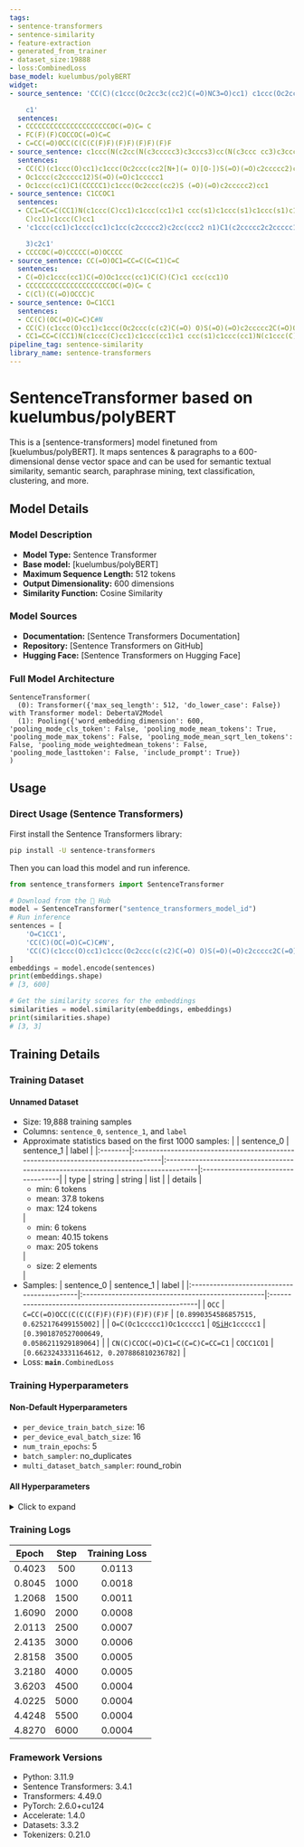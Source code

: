 ```yaml
---
tags:
- sentence-transformers
- sentence-similarity
- feature-extraction
- generated_from_trainer
- dataset_size:19888
- loss:CombinedLoss
base_model: kuelumbus/polyBERT
widget:
- source_sentence: 'CC(C)(c1ccc(Oc2cc3c(cc2)C(=O)NC3=O)cc1) c1ccc(Oc2cc3c(cc2)C(=O)N(C3=O)c2ccccc2)c

    c1'
  sentences:
  - CCCCCCCCCCCCCCCCCCCCCOC(=O)C= C
  - FC(F)(F)COCCOC(=O)C=C
  - C=CC(=O)OCC(C(C(C(F)F)(F)F)(F)F)(F)F
- source_sentence: c1ccc(N(c2cc(N(c3ccccc3)c3cccs3)cc(N(c3ccc cc3)c3cccs3)c2)c2cccs2)cc1
  sentences:
  - CC(C)(c1ccc(O)cc1)c1ccc(Oc2ccc(cc2[N+](= O)[O-])S(=O)(=O)c2ccccc2)cc1
  - Oc1ccc(c2ccccc12)S(=O)(=O)c1ccccc1
  - Oc1ccc(cc1)C1(CCCCC1)c1ccc(Oc2ccc(cc2)S (=O)(=O)c2ccccc2)cc1
- source_sentence: C1CCOC1
  sentences:
  - CC1=CC=C(CC1)N(c1ccc(C)cc1)c1ccc(cc1)c1 ccc(s1)c1ccc(s1)c1ccc(s1)c1ccc(cc1)N(c1ccc(
    C)cc1)c1ccc(C)cc1
  - 'c1ccc(cc1)c1ccc(cc1)c1cc(c2ccccc2)c2cc(ccc2 n1)C1(c2ccccc2c2ccccc12)c1ccc2nccc(c3ccccc

    3)c2c1'
  - CCCCOC(=O)CCCCC(=O)OCCCC
- source_sentence: CC(=O)OC1=CC=C(C=C1)C=C
  sentences:
  - C(=O)c1ccc(cc1)C(=O)Oc1ccc(cc1)C(C)(C)c1 ccc(cc1)O
  - CCCCCCCCCCCCCCCCCCCCCOC(=O)C= C
  - C(Cl)(C(=O)OCCC)C
- source_sentence: O=C1CC1
  sentences:
  - CC(C)(OC(=O)C=C)C#N
  - CC(C)(c1ccc(O)cc1)c1ccc(Oc2ccc(c(c2)C(=O) O)S(=O)(=O)c2ccccc2C(=O)O)cc1
  - CC1=CC=C(CC1)N(c1ccc(C)cc1)c1ccc(cc1)c1 ccc(s1)c1ccc(cc1)N(c1ccc(C)cc1)c1ccc(C)cc1
pipeline_tag: sentence-similarity
library_name: sentence-transformers
---
```


# SentenceTransformer based on kuelumbus/polyBERT

This is a [sentence-transformers] model finetuned from [kuelumbus/polyBERT]. It maps sentences & paragraphs to a 600-dimensional dense vector space and can be used for semantic textual similarity, semantic search, paraphrase mining, text classification, clustering, and more.

## Model Details

### Model Description
- **Model Type:** Sentence Transformer
- **Base model:** [kuelumbus/polyBERT] <!-- at revision deaa98fb65a7bdfb537457d42f43bd468963f695 -->
- **Maximum Sequence Length:** 512 tokens
- **Output Dimensionality:** 600 dimensions
- **Similarity Function:** Cosine Similarity
<!-- - **Training Dataset:** Unknown -->
<!-- - **Language:** Unknown -->
<!-- - **License:** Unknown -->

### Model Sources

- **Documentation:** [Sentence Transformers Documentation]
- **Repository:** [Sentence Transformers on GitHub]
- **Hugging Face:** [Sentence Transformers on Hugging Face]

### Full Model Architecture

```
SentenceTransformer(
  (0): Transformer({'max_seq_length': 512, 'do_lower_case': False}) with Transformer model: DebertaV2Model 
  (1): Pooling({'word_embedding_dimension': 600, 'pooling_mode_cls_token': False, 'pooling_mode_mean_tokens': True, 'pooling_mode_max_tokens': False, 'pooling_mode_mean_sqrt_len_tokens': False, 'pooling_mode_weightedmean_tokens': False, 'pooling_mode_lasttoken': False, 'include_prompt': True})
)
```

## Usage

### Direct Usage (Sentence Transformers)

First install the Sentence Transformers library:

```bash
pip install -U sentence-transformers
```

Then you can load this model and run inference.
```python
from sentence_transformers import SentenceTransformer

# Download from the 🤗 Hub
model = SentenceTransformer("sentence_transformers_model_id")
# Run inference
sentences = [
    'O=C1CC1',
    'CC(C)(OC(=O)C=C)C#N',
    'CC(C)(c1ccc(O)cc1)c1ccc(Oc2ccc(c(c2)C(=O) O)S(=O)(=O)c2ccccc2C(=O)O)cc1',
]
embeddings = model.encode(sentences)
print(embeddings.shape)
# [3, 600]

# Get the similarity scores for the embeddings
similarities = model.similarity(embeddings, embeddings)
print(similarities.shape)
# [3, 3]
```

<!--
### Direct Usage (Transformers)

<details><summary>Click to see the direct usage in Transformers</summary>

</details>
-->

<!--
### Downstream Usage (Sentence Transformers)

You can finetune this model on your own dataset.

<details><summary>Click to expand</summary>

</details>
-->

<!--
### Out-of-Scope Use

*List how the model may foreseeably be misused and address what users ought not to do with the model.*
-->

<!--
## Bias, Risks and Limitations

*What are the known or foreseeable issues stemming from this model? You could also flag here known failure cases or weaknesses of the model.*
-->

<!--
### Recommendations

*What are recommendations with respect to the foreseeable issues? For example, filtering explicit content.*
-->

## Training Details

### Training Dataset

#### Unnamed Dataset

* Size: 19,888 training samples
* Columns: <code>sentence_0</code>, <code>sentence_1</code>, and <code>label</code>
* Approximate statistics based on the first 1000 samples:
  |         | sentence_0                                                                        | sentence_1                                                                         | label                              |
  |:--------|:----------------------------------------------------------------------------------|:-----------------------------------------------------------------------------------|:-----------------------------------|
  | type    | string                                                                            | string                                                                             | list                               |
  | details | <ul><li>min: 6 tokens</li><li>mean: 37.8 tokens</li><li>max: 124 tokens</li></ul> | <ul><li>min: 6 tokens</li><li>mean: 40.15 tokens</li><li>max: 205 tokens</li></ul> | <ul><li>size: 2 elements</li></ul> |
* Samples:
  | sentence_0                                 | sentence_1                                        | label                                                 |
  |:-------------------------------------------|:--------------------------------------------------|:------------------------------------------------------|
  | <code>OCC</code>                           | <code>C=CC(=O)OCC(C(C(C(F)F)(F)F)(F)F)(F)F</code> | <code>[0.8990354586857515, 0.6252176499155002]</code> |
  | <code>O=C(Oc1ccccc1)Oc1ccccc1</code>       | <code>O[SiH](C)c1ccccc1</code>                    | <code>[0.3901870527000649, 0.0586211929189064]</code> |
  | <code>CN(C)CCOC(=O)C1=C(C=C)C=CC=C1</code> | <code>COCC1CO1</code>                             | <code>[0.6623243331164612, 0.207886810236782]</code>  |
* Loss: <code>__main__.CombinedLoss</code>

### Training Hyperparameters
#### Non-Default Hyperparameters

- `per_device_train_batch_size`: 16
- `per_device_eval_batch_size`: 16
- `num_train_epochs`: 5
- `batch_sampler`: no_duplicates
- `multi_dataset_batch_sampler`: round_robin

#### All Hyperparameters
<details><summary>Click to expand</summary>

- `overwrite_output_dir`: False
- `do_predict`: False
- `eval_strategy`: no
- `prediction_loss_only`: True
- `per_device_train_batch_size`: 16
- `per_device_eval_batch_size`: 16
- `per_gpu_train_batch_size`: None
- `per_gpu_eval_batch_size`: None
- `gradient_accumulation_steps`: 1
- `eval_accumulation_steps`: None
- `torch_empty_cache_steps`: None
- `learning_rate`: 5e-05
- `weight_decay`: 0.0
- `adam_beta1`: 0.9
- `adam_beta2`: 0.999
- `adam_epsilon`: 1e-08
- `max_grad_norm`: 1
- `num_train_epochs`: 5
- `max_steps`: -1
- `lr_scheduler_type`: linear
- `lr_scheduler_kwargs`: {}
- `warmup_ratio`: 0.0
- `warmup_steps`: 0
- `log_level`: passive
- `log_level_replica`: warning
- `log_on_each_node`: True
- `logging_nan_inf_filter`: True
- `save_safetensors`: True
- `save_on_each_node`: False
- `save_only_model`: False
- `restore_callback_states_from_checkpoint`: False
- `no_cuda`: False
- `use_cpu`: False
- `use_mps_device`: False
- `seed`: 42
- `data_seed`: None
- `jit_mode_eval`: False
- `use_ipex`: False
- `bf16`: False
- `fp16`: False
- `fp16_opt_level`: O1
- `half_precision_backend`: auto
- `bf16_full_eval`: False
- `fp16_full_eval`: False
- `tf32`: None
- `local_rank`: 0
- `ddp_backend`: None
- `tpu_num_cores`: None
- `tpu_metrics_debug`: False
- `debug`: []
- `dataloader_drop_last`: False
- `dataloader_num_workers`: 0
- `dataloader_prefetch_factor`: None
- `past_index`: -1
- `disable_tqdm`: False
- `remove_unused_columns`: True
- `label_names`: None
- `load_best_model_at_end`: False
- `ignore_data_skip`: False
- `fsdp`: []
- `fsdp_min_num_params`: 0
- `fsdp_config`: {'min_num_params': 0, 'xla': False, 'xla_fsdp_v2': False, 'xla_fsdp_grad_ckpt': False}
- `fsdp_transformer_layer_cls_to_wrap`: None
- `accelerator_config`: {'split_batches': False, 'dispatch_batches': None, 'even_batches': True, 'use_seedable_sampler': True, 'non_blocking': False, 'gradient_accumulation_kwargs': None}
- `deepspeed`: None
- `label_smoothing_factor`: 0.0
- `optim`: adamw_torch
- `optim_args`: None
- `adafactor`: False
- `group_by_length`: False
- `length_column_name`: length
- `ddp_find_unused_parameters`: None
- `ddp_bucket_cap_mb`: None
- `ddp_broadcast_buffers`: False
- `dataloader_pin_memory`: True
- `dataloader_persistent_workers`: False
- `skip_memory_metrics`: True
- `use_legacy_prediction_loop`: False
- `push_to_hub`: False
- `resume_from_checkpoint`: None
- `hub_model_id`: None
- `hub_strategy`: every_save
- `hub_private_repo`: None
- `hub_always_push`: False
- `gradient_checkpointing`: False
- `gradient_checkpointing_kwargs`: None
- `include_inputs_for_metrics`: False
- `include_for_metrics`: []
- `eval_do_concat_batches`: True
- `fp16_backend`: auto
- `push_to_hub_model_id`: None
- `push_to_hub_organization`: None
- `mp_parameters`: 
- `auto_find_batch_size`: False
- `full_determinism`: False
- `torchdynamo`: None
- `ray_scope`: last
- `ddp_timeout`: 1800
- `torch_compile`: False
- `torch_compile_backend`: None
- `torch_compile_mode`: None
- `dispatch_batches`: None
- `split_batches`: None
- `include_tokens_per_second`: False
- `include_num_input_tokens_seen`: False
- `neftune_noise_alpha`: None
- `optim_target_modules`: None
- `batch_eval_metrics`: False
- `eval_on_start`: False
- `use_liger_kernel`: False
- `eval_use_gather_object`: False
- `average_tokens_across_devices`: False
- `prompts`: None
- `batch_sampler`: no_duplicates
- `multi_dataset_batch_sampler`: round_robin

</details>

### Training Logs
| Epoch  | Step | Training Loss |
|:------:|:----:|:-------------:|
| 0.4023 | 500  | 0.0113        |
| 0.8045 | 1000 | 0.0018        |
| 1.2068 | 1500 | 0.0011        |
| 1.6090 | 2000 | 0.0008        |
| 2.0113 | 2500 | 0.0007        |
| 2.4135 | 3000 | 0.0006        |
| 2.8158 | 3500 | 0.0005        |
| 3.2180 | 4000 | 0.0005        |
| 3.6203 | 4500 | 0.0004        |
| 4.0225 | 5000 | 0.0004        |
| 4.4248 | 5500 | 0.0004        |
| 4.8270 | 6000 | 0.0004        |


### Framework Versions
- Python: 3.11.9
- Sentence Transformers: 3.4.1
- Transformers: 4.49.0
- PyTorch: 2.6.0+cu124
- Accelerate: 1.4.0
- Datasets: 3.3.2
- Tokenizers: 0.21.0
